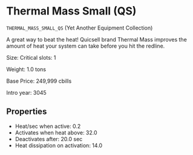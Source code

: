# Thermal Mass Small (QS)

`THERMAL_MASS_SMALL_QS` (Yet Another Equipment Collection)

A great way to beat the heat! Quicsell brand Thermal Mass improves the amount of heat your system can take before you hit the redline.

Size: Critical slots: 1

Weight: 1.0 tons

Base Price: 249,999 cbills

Intro year: 3045

## Properties
* Heat/sec when active: 0.2 
* Activates when heat above: 32.0 
* Deactivates after: 20.0 sec
* Heat dissipation on activation: 14.0 
